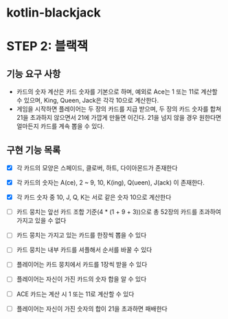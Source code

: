 # kotlin-blackjack

# STEP 2: 블랙잭

## 기능 요구 사항

- 카드의 숫자 계산은 카드 숫자를 기본으로 하며, 예외로 Ace는 1 또는 11로 계산할 수 있으며, King, Queen, Jack은 각각 10으로 계산한다. 
- 게임을 시작하면 플레이어는 두 장의 카드를 지급 받으며, 두 장의 카드 숫자를 합쳐 21을 초과하지 않으면서 21에 가깝게 만들면 이긴다. 21을 넘지 않을 경우 원한다면 얼마든지 카드를 계속 뽑을 수 있다.

## 구현 기능 목록

- [x] 각 카드의 모양은 스페이드, 클로버, 하트, 다이아몬드가 존재한다
- [x] 각 카드의 숫자는 A(ce), 2 ~ 9,  10, K(ing), Q(ueen), J(ack) 이 존재한다.
- [x] 각 카드 숫자 중 10, J, Q, K는 서로 같은 숫자 10으로 계산한다
- [ ] 카드 뭉치는 앞선 카드 조합 기준(4 * (1 + 9 + 3))으로 총 52장의 카드를 초과하여 가지고 있을 수 없다 
- [ ] 카드 뭉치는 가지고 있는 카드를 한장씩 뽑을 수 있다
- [ ] 카드 뭉치는 내부 카드를 셔플해서 순서를 바꿀 수 있다
- [ ] 플레이어는 카드 뭉치에서 카드를 1장씩 받을 수 있다
- [ ] 플레이어는 자신이 가진 카드의 숫자 합을 알 수 있다
- [ ] ACE 카드는 계산 시 1 또는 11로 계산할 수 있다
- [ ] 플레이어는 자신이 가진 숫자의 합이 21을 초과하면 패배한다
 
